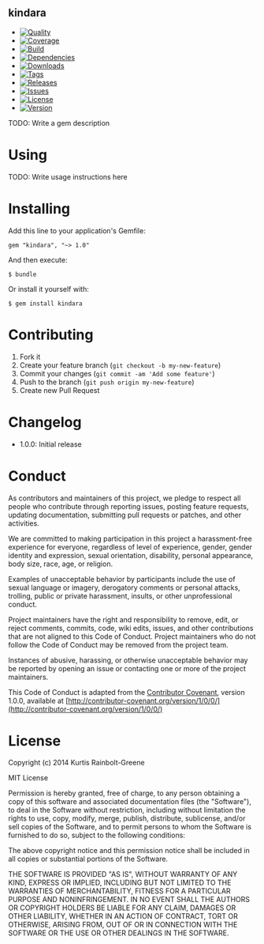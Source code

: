 kindara
--------

  - [![Quality](http://img.shields.io/codeclimate/github/krainboltgreene/kindara.gem.svg?style=flat-square)](https://codeclimate.com/github/krainboltgreene/kindara.gem)
  - [![Coverage](http://img.shields.io/codeclimate/coverage/github/krainboltgreene/kindara.gem.svg?style=flat-square)](https://codeclimate.com/github/krainboltgreene/kindara.gem)
  - [![Build](http://img.shields.io/travis-ci/krainboltgreene/kindara.gem.svg?style=flat-square)](https://travis-ci.org/krainboltgreene/kindara.gem)
  - [![Dependencies](http://img.shields.io/gemnasium/krainboltgreene/kindara.gem.svg?style=flat-square)](https://gemnasium.com/krainboltgreene/kindara.gem)
  - [![Downloads](http://img.shields.io/gem/dtv/kindara.svg?style=flat-square)](https://rubygems.org/gems/kindara)
  - [![Tags](http://img.shields.io/github/tag/krainboltgreene/kindara.gem.svg?style=flat-square)](http://github.com/krainboltgreene/kindara.gem/tags)
  - [![Releases](http://img.shields.io/github/release/krainboltgreene/kindara.gem.svg?style=flat-square)](http://github.com/krainboltgreene/kindara.gem/releases)
  - [![Issues](http://img.shields.io/github/issues/krainboltgreene/kindara.gem.svg?style=flat-square)](http://github.com/krainboltgreene/kindara.gem/issues)
  - [![License](http://img.shields.io/badge/license-MIT-brightgreen.svg?style=flat-square)](http://opensource.org/licenses/MIT)
  - [![Version](http://img.shields.io/gem/v/kindara.svg?style=flat-square)](https://rubygems.org/gems/kindara)


TODO: Write a gem description


Using
=====

TODO: Write usage instructions here


Installing
==========

Add this line to your application's Gemfile:

    gem "kindara", "~> 1.0"

And then execute:

    $ bundle

Or install it yourself with:

    $ gem install kindara


Contributing
============

  1. Fork it
  2. Create your feature branch (`git checkout -b my-new-feature`)
  3. Commit your changes (`git commit -am 'Add some feature'`)
  4. Push to the branch (`git push origin my-new-feature`)
  5. Create new Pull Request


Changelog
=========

  - 1.0.0: Initial release


Conduct
=======

As contributors and maintainers of this project, we pledge to respect all people who contribute through reporting issues, posting feature requests, updating documentation, submitting pull requests or patches, and other activities.

We are committed to making participation in this project a harassment-free experience for everyone, regardless of level of experience, gender, gender identity and expression, sexual orientation, disability, personal appearance, body size, race, age, or religion.

Examples of unacceptable behavior by participants include the use of sexual language or imagery, derogatory comments or personal attacks, trolling, public or private harassment, insults, or other unprofessional conduct.

Project maintainers have the right and responsibility to remove, edit, or reject comments, commits, code, wiki edits, issues, and other contributions that are not aligned to this Code of Conduct. Project maintainers who do not follow the Code of Conduct may be removed from the project team.

Instances of abusive, harassing, or otherwise unacceptable behavior may be reported by opening an issue or contacting one or more of the project maintainers.

This Code of Conduct is adapted from the [Contributor Covenant](http:contributor-covenant.org), version 1.0.0, available at [http://contributor-covenant.org/version/1/0/0/](http://contributor-covenant.org/version/1/0/0/)


License
=======

Copyright (c) 2014 Kurtis Rainbolt-Greene

MIT License

Permission is hereby granted, free of charge, to any person obtaining
a copy of this software and associated documentation files (the
"Software"), to deal in the Software without restriction, including
without limitation the rights to use, copy, modify, merge, publish,
distribute, sublicense, and/or sell copies of the Software, and to
permit persons to whom the Software is furnished to do so, subject to
the following conditions:

The above copyright notice and this permission notice shall be
included in all copies or substantial portions of the Software.

THE SOFTWARE IS PROVIDED "AS IS", WITHOUT WARRANTY OF ANY KIND,
EXPRESS OR IMPLIED, INCLUDING BUT NOT LIMITED TO THE WARRANTIES OF
MERCHANTABILITY, FITNESS FOR A PARTICULAR PURPOSE AND
NONINFRINGEMENT. IN NO EVENT SHALL THE AUTHORS OR COPYRIGHT HOLDERS BE
LIABLE FOR ANY CLAIM, DAMAGES OR OTHER LIABILITY, WHETHER IN AN ACTION
OF CONTRACT, TORT OR OTHERWISE, ARISING FROM, OUT OF OR IN CONNECTION
WITH THE SOFTWARE OR THE USE OR OTHER DEALINGS IN THE SOFTWARE.
